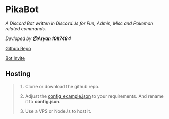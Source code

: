 # PikaBot

*A Discord Bot written in Discord.Js for Fun, Admin, Misc and Pokemon related commands.*

*Devloped by **@Aryan 10#7484***

[Github Repo](https://github.com/Aryan10/PikaBot)

[Bot Invite](https://discordapp.com/oauth2/authorize?permissions=2146958591&scope=bot&client_id=318700956244115457)

## Hosting

>1. Clone or download the github repo.
>
>2. Adjust the [config_example.json](https://github.com/Aryan10/PikaBot/blob/master/config_example.json) to your requirements. And rename it to **config.json**.
>
>3. Use a VPS or NodeJs to host it.
